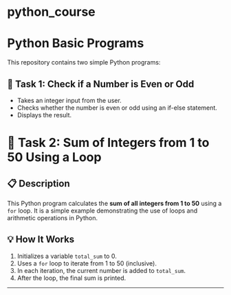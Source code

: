 # python_course

# Python Basic Programs

This repository contains two simple Python programs:

## 🧮 Task 1: Check if a Number is Even or Odd
- Takes an integer input from the user.
- Checks whether the number is even or odd using an if-else statement.
- Displays the result.


# 🧮 Task 2: Sum of Integers from 1 to 50 Using a Loop

## 📋 Description

This Python program calculates the **sum of all integers from 1 to 50** using a `for` loop. It is a simple example demonstrating the use of loops and arithmetic operations in Python.

## 💡 How It Works

1. Initializes a variable `total_sum` to 0.
2. Uses a `for` loop to iterate from 1 to 50 (inclusive).
3. In each iteration, the current number is added to `total_sum`.
4. After the loop, the final sum is printed.

---
